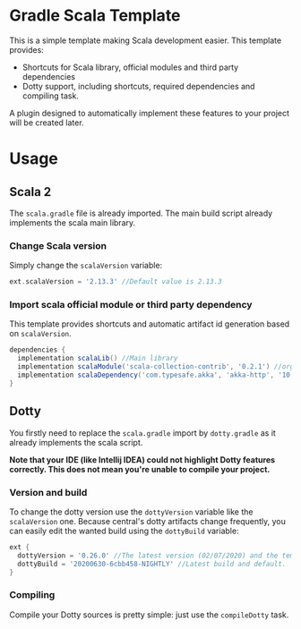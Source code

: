 # Gradle Scala Template
This is a simple template making Scala development easier. This template provides:
- Shortcuts for Scala library, official modules and third party dependencies
- Dotty support, including shortcuts, required dependencies and compiling task.

A plugin designed to automatically implement these features to your project will be created later.

# Usage
## Scala 2
The `scala.gradle` file is already imported. The main build script already implements the scala main library.

### Change Scala version
Simply change the `scalaVersion` variable:
```gradle
ext.scalaVersion = '2.13.3' //Default value is 2.13.3
```

### Import scala official module or third party dependency
This template provides shortcuts and automatic artifact id generation based on `scalaVersion`.
```gradle
dependencies {
  implementation scalaLib() //Main library
  implementation scalaModule('scala-collection-contrib', '0.2.1') //org.scala-lang.modules:scala-collection-contrib_2.13:0.2.1
  implementation scalaDependency('com.typesafe.akka', 'akka-http', '10.2.0-M1') //com.typesafe.akka:akka-http_2.13:10.2.0-M1
}
```

## Dotty
You firstly need to replace the `scala.gradle` import by `dotty.gradle` as it already implements the scala script.

**Note that your IDE (like Intellij IDEA) could not highlight Dotty features correctly. This does not mean you're unable to compile your project.**

### Version and build
To change the dotty version use the `dottyVersion` variable like the `scalaVersion` one.
Because central's dotty artifacts change frequently, you can easily edit the wanted build using the `dottyBuild` variable:
```gradle
ext {
  dottyVersion = '0.26.0' //The latest version (02/07/2020) and the template's default.
  dottyBuild = '20200630-6cbb458-NIGHTLY' //Latest build and default.
}
```

### Compiling
Compile your Dotty sources is pretty simple: just use the `compileDotty` task.